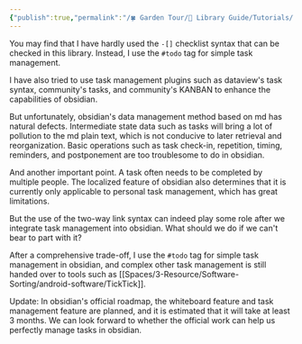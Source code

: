 ```yaml
---
{"publish":true,"permalink":"/🍀 Garden Tour/🧰 Library Guide/Tutorials/This library does not recommend doing task management in obsidian.md","title":"This library does not recommend doing task management in obsidian","created":"2022-09-02","modified":"2023-03-14","published":"2025-07-09T09:48:51.666+08:00","cssclasses":""}
---
```


You may find that I have hardly used the `-[]` checklist syntax that can be checked in this library. Instead, I use the `#todo` tag for simple task management.

I have also tried to use task management plugins such as dataview's task syntax, community's tasks, and community's KANBAN to enhance the capabilities of obsidian.

But unfortunately, obsidian's data management method based on md has natural defects. Intermediate state data such as tasks will bring a lot of pollution to the md plain text, which is not conducive to later retrieval and reorganization. Basic operations such as task check-in, repetition, timing, reminders, and postponement are too troublesome to do in obsidian.

And another important point. A task often needs to be completed by multiple people. The localized feature of obsidian also determines that it is currently only applicable to personal task management, which has great limitations.

But the use of the two-way link syntax can indeed play some role after we integrate task management into obsidian. What should we do if we can't bear to part with it?

After a comprehensive trade-off, I use the `#todo` tag for simple task management in obsidian, and complex other task management is still handed over to tools such as [[Spaces/3-Resource/Software-Sorting/android-software/TickTick]].

Update: In obsidian's official roadmap, the whiteboard feature and task management feature are planned, and it is estimated that it will take at least 3 months. We can look forward to whether the official work can help us perfectly manage tasks in obsidian. 